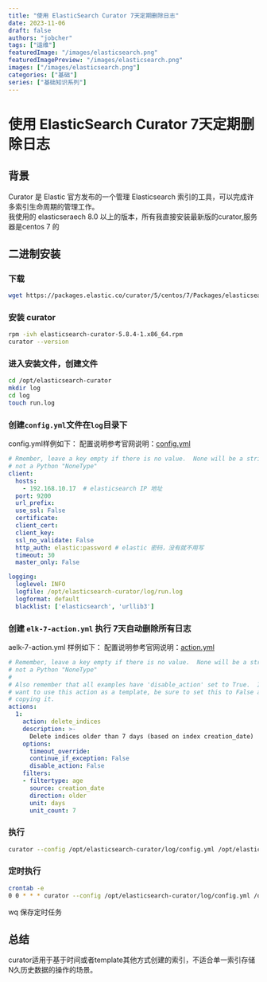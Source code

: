 ```yaml
---
title: "使用 ElasticSearch Curator 7天定期删除日志"
date: 2023-11-06
draft: false
authors: "jobcher"
tags: ["运维"]
featuredImage: "/images/elasticsearch.png"
featuredImagePreview: "/images/elasticsearch.png"
images: ["/images/elasticsearch.png"]
categories: ["基础"]
series: ["基础知识系列"]
---
```

# 使用 ElasticSearch Curator 7天定期删除日志
## 背景
Curator 是 Elastic 官方发布的一个管理 Elasticsearch 索引的工具，可以完成许多索引生命周期的管理工作。  
我使用的 elasticseraech 8.0 以上的版本，所有我直接安装最新版的curator,服务器是centos 7 的

## 二进制安装
### 下载
```sh
wget https://packages.elastic.co/curator/5/centos/7/Packages/elasticsearch-curator-5.8.4-1.x86_64.rpm
```
### 安装 curator
```sh
rpm -ivh elasticsearch-curator-5.8.4-1.x86_64.rpm
curator --version
```

### 进入安装文件，创建文件
```sh
cd /opt/elasticsearch-curator
mkdir log
cd log
touch run.log
```

### 创建`config.yml`文件在`log`目录下
config.yml样例如下： 配置说明参考官网说明：[config.yml](https://www.elastic.co/guide/en/elasticsearch/client/curator/8.0/configfile.html)
```yml
# Rmember, leave a key empty if there is no value.  None will be a string,
# not a Python "NoneType"
client:
  hosts: 
    - 192.168.10.17  # elasticsearch IP 地址
  port: 9200
  url_prefix:
  use_ssl: False
  certificate:
  client_cert:
  client_key:
  ssl_no_validate: False
  http_auth: elastic:password # elastic 密码，没有就不用写
  timeout: 30
  master_only: False

logging:
  loglevel: INFO
  logfile: /opt/elasticsearch-curator/log/run.log
  logformat: default
  blacklist: ['elasticsearch', 'urllib3']
```

### 创建 `elk-7-action.yml` 执行 7天自动删除所有日志
aelk-7-action.yml 样例如下： 配置说明参考官网说明：[action.yml](https://www.elastic.co/guide/en/elasticsearch/client/curator/8.0/actionfile.html)
```yml
# Remember, leave a key empty if there is no value.  None will be a string,
# not a Python "NoneType"
#
# Also remember that all examples have 'disable_action' set to True.  If you
# want to use this action as a template, be sure to set this to False after
# copying it.
actions:
  1:
    action: delete_indices
    description: >-
      Delete indices older than 7 days (based on index creation_date)
    options:
      timeout_override:
      continue_if_exception: False
      disable_action: False
    filters:
    - filtertype: age
      source: creation_date 
      direction: older 
      unit: days
      unit_count: 7
```
### 执行
```sh
curator --config /opt/elasticsearch-curator/log/config.yml /opt/elasticsearch-curator/log/elk-7-action.yml
```

### 定时执行
```sh
crontab -e
0 0 * * * curator --config /opt/elasticsearch-curator/log/config.yml /opt/elasticsearch-curator/log/elk-7-action.yml
```
wq 保存定时任务

## 总结
curator适用于基于时间或者template其他方式创建的索引，不适合单一索引存储N久历史数据的操作的场景。